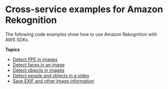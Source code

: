 # Cross\-service examples for Amazon Rekognition<a name="service_code_examples_cross-service"></a>

The following code examples show how to use Amazon Rekognition with AWS SDKs\.

**Topics**
+ [Detect PPE in images](example_cross_RekognitionPhotoAnalyzerPPE_section.md)
+ [Detect faces in an image](example_cross_DetectFaces_section.md)
+ [Detect objects in images](example_cross_RekognitionPhotoAnalyzer_section.md)
+ [Detect people and objects in a video](example_cross_RekognitionVideoDetection_section.md)
+ [Save EXIF and other image information](example_cross_DetectLabels_section.md)